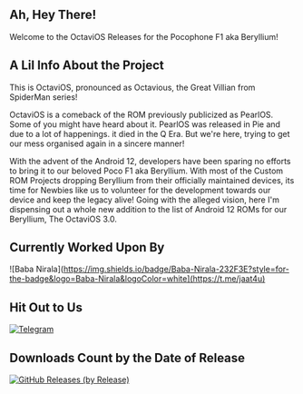 ## Ah, Hey There!

Welcome to the OctaviOS Releases for the Pocophone F1 aka Beryllium!

## A Lil Info About the Project

This is OctaviOS, pronounced as Octavious, the Great Villian from SpiderMan series!

OctaviOS is a comeback of the ROM previously publicized as PearlOS. Some of you might have heard about it. PearlOS was released in Pie and due to a lot of happenings. it died in the Q Era. But we're here, trying to get our mess organised again in a sincere manner!

With the advent of the Android 12, developers have been sparing no efforts to bring it to our beloved Poco F1 aka Beryllium. With most of the Custom ROM Projects dropping Beryllium from their officially maintained devices, its time for Newbies like us to volunteer for the development towards our device and keep the legacy alive! Going with the alleged vision, here I'm dispensing out a whole new addition to the list of Android 12 ROMs for our Beryllium, The OctaviOS 3.0.

## Currently Worked Upon By

![Baba Nirala](https://img.shields.io/badge/Baba-Nirala-232F3E?style=for-the-badge&logo=Baba-Nirala&logoColor=white](https://t.me/jaat4u)

## Hit Out to Us

[![Telegram](https://img.shields.io/badge/Telegram-2CA5E0?style=for-the-badge&logo=telegram&logoColor=white)](https://t.me/xosden)

## Downloads Count by the Date of Release

[![GitHub Releases (by Release)](https://img.shields.io/github/downloads/XO-Builds/OctaviOS/3.0-20211021-0520/total.svg)](https://github.com/XO-Builds/OctaviOS/releases)
